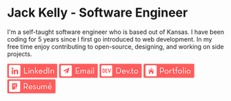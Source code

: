 # Jack Kelly - Software Engineer

I'm a self-taught software engineer who is based out of Kansas. I have been coding for 5 years since I first go introduced to web development. In my free time enjoy contributing to open-source, designing, and working on side projects.

[![alt text][1.1]][1]
[![alt text][2.1]][2]
[![alt text][3.1]][3]
[![alt text][4.1]][4]
[![alt text][5.1]][5]

[1.1]: /tags/linkedin.png "linked in tag"
[2.1]: /tags/email.png "email tag"
[3.1]: /tags/devto.png "devto tag"
[4.1]: /tags/portfolio.png "portfolio tag"
[5.1]: /tags/resume.png "resume tag"
[1]: https://www.linkedin.com/in/jackkelly4
[2]: mailto:me@jrk.digital
[3]: https://dev.to/jackrkelly
[4]: https://jrk.digital/
[5]: https://jrk.digital/pdf/jack-kelly-resume.pdf
